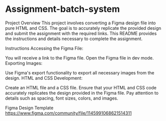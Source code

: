 # Assignment-batch-system
Project Overview
This project involves converting a Figma design file into pure HTML and CSS. The goal is to accurately replicate the provided design and submit the assignment with the required links. This README provides the instructions and details necessary to complete the assignment.

Instructions
Accessing the Figma File:

You will receive a link to the Figma file.
Open the Figma file in dev mode.
Exporting Images:

Use Figma's export functionality to export all necessary images from the design.
HTML and CSS Development:

Create an HTML file and a CSS file.
Ensure that your HTML and CSS code accurately replicates the design provided in the Figma file.
Pay attention to details such as spacing, font sizes, colors, and images.

Figma Design Template
https://www.figma.com/community/file/1145991068621514311
